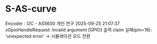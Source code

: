 # S-AS-curve
Encoder : I2C - AS5600
개인 연구
2025-09-25 21:07:37 xGpioHandleRequest: Invalid argument
[GPIO] 출력 claim 실패(pin=16): 'unexpected error' → 시뮬레이션 모드 전환

